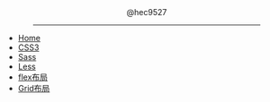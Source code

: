 <center>
 @hec9527
</center>

<hr style="margin-left: 10%; width:80%"/>

- [Home](readme.md)
- [CSS3](fontend/base/css/readme.md)
- [Sass](fontend/base/css/sass.md)
- [Less](fontend/base/css/less.md)
- [flex布局](fontend/base/css/flex布局.md)
- [Grid布局](fontend/base/css/Grid布局.md)